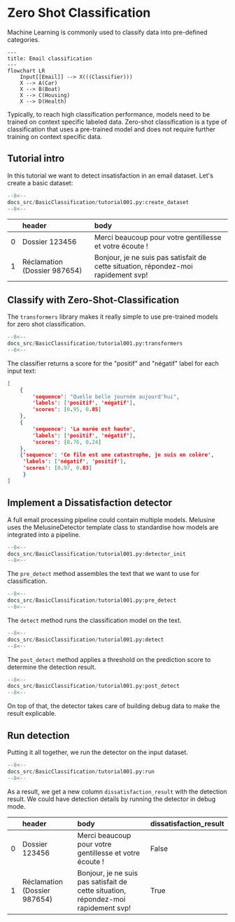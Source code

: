 # Zero Shot Classification

Machine Learning is commonly used to classify data into pre-defined categories. 

``` mermaid
---
title: Email classification
---
flowchart LR
    Input[[Email]] --> X(((Classifier)))
    X --> A(Car)
    X --> B(Boat)
    X --> C(Housing)
    X --> D(Health)
```

Typically, to reach high classification performance, 
models need to be trained on context specific labeled data. 
Zero-shot classification is a type of classification that 
uses a pre-trained model and does not require further training on context specific data.

## Tutorial intro
In this tutorial we want to detect insatisfaction in an email dataset. 
Let's create a basic dataset:
```Python
--8<--
docs_src/BasicClassification/tutorial001.py:create_dataset
--8<--
```

|    | header                       | body                                                                               |
|---:|:-----------------------------|:-----------------------------------------------------------------------------------|
|  0 | Dossier 123456               | Merci beaucoup pour votre gentillesse et votre écoute !                            |
|  1 | Réclamation (Dossier 987654) | Bonjour, je ne suis pas satisfait de cette situation, répondez-moi rapidement svp! |


## Classify with Zero-Shot-Classification

The `transformers` library makes it really simple to use pre-trained models for zero shot classification.

```Python
--8<--
docs_src/BasicClassification/tutorial001.py:transformers
--8<--
```

The classifier returns a score for the "positif" and "négatif" label for each input text:

```Json
[
    {
        'sequence': "Quelle belle journée aujourd'hui",
        'labels': ['positif', 'négatif'],
        'scores': [0.95, 0.05]
    },
    {
        'sequence': 'La marée est haute',
        'labels': ['positif', 'négatif'],
        'scores': [0.76, 0.24]
    },
    {'sequence': 'Ce film est une catastrophe, je suis en colère',
     'labels': ['négatif', 'positif'],
     'scores': [0.97, 0.03]
     }
]
```


## Implement a Dissatisfaction detector

A full email processing pipeline could contain multiple models. 
Melusine uses the MelusineDetector template class to standardise how models are integrated into a pipeline.

```Python
--8<--
docs_src/BasicClassification/tutorial001.py:detector_init
--8<--
```

The `pre_detect` method assembles the text that we want to use for classification.

```Python
--8<--
docs_src/BasicClassification/tutorial001.py:pre_detect
--8<--
```

The `detect` method runs the classification model on the text.

```Python
--8<--
docs_src/BasicClassification/tutorial001.py:detect
--8<--
```

The `post_detect` method applies a threshold on the prediction score to determine the detection result.

```Python
--8<--
docs_src/BasicClassification/tutorial001.py:post_detect
--8<--
```

On top of that, the detector takes care of building debug data to make the result explicable.

## Run detection

Putting it all together, we run the detector on the input dataset.

```Python
--8<--
docs_src/BasicClassification/tutorial001.py:run
--8<--
```

As a result, we get a new column `dissatisfaction_result` with the detection result. 
We could have detection details by running the detector in debug mode.

|    | header                       | body                                                                               | dissatisfaction_result   |
|---:|:-----------------------------|:-----------------------------------------------------------------------------------|:-------------------------|
|  0 | Dossier 123456               | Merci beaucoup pour votre gentillesse et votre écoute !                            | False                    |
|  1 | Réclamation (Dossier 987654) | Bonjour, je ne suis pas satisfait de cette situation, répondez-moi rapidement svp! | True                     |